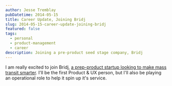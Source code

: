 ```yaml
---
author: Jesse Tremblay
pubDatetime: 2014-05-15
title: Career Update, Joining Bridj
slug: 2014-05-15-career-update-joining-bridj
featured: false
tags:
  - personal
  - product-management
  - career
description: Joining a pre-product seed stage company, Bridj
---
```

I am really excited to join Bridj, [a prep-product startup looking to make mass transit smarter](https://www.bostonglobe.com/business/2014/04/10/data-driven-pop-bus-service-launch-boston/yz4EjzZC9nXnl22O6JcV2I/story.html). I'll be the first Product & UX person, but I'll also be playing an operational role to help it spin up it's service.
